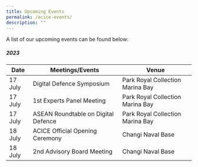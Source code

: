 ```yaml
---
title: Upcoming Events
permalink: /acice-events/
description: ""
---
```

A list of our upcoming events can be found below:
##### **2023**

| Date | Meetings/Events | Venue |
| -------- | -------- | -------- |
|17 July | Digital Defence Symposium | Park Royal Collection Marina Bay |
|17 July | 1st Experts Panel Meeting | Park Royal Collection Marina Bay |
|17 July | ASEAN Roundtable on Digital Defence | Park Royal Collection Marina Bay |
|18 July | ACICE Official Opening Ceremony | Changi Naval Base |
|18 July | 2nd Advisory Board Meeting | Changi Naval Base |